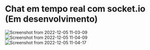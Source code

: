 <h1>Chat em tempo real com socket.io (Em desenvolvimento)</h1>

![Screenshot from 2022-12-05 11-03-09](https://user-images.githubusercontent.com/98917042/205692436-669917f1-0a65-4358-b7a7-c14ddd8b3171.png)
![Screenshot from 2022-12-05 11-04-09](https://user-images.githubusercontent.com/98917042/205692450-02362cf2-64e7-484c-8255-8fc02005935f.png)
![Screenshot from 2022-12-05 11-04-17](https://user-images.githubusercontent.com/98917042/205692457-baaa53c1-350b-4925-87db-36e93746dc87.png)
